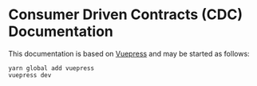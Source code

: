 # Consumer Driven Contracts (CDC) Documentation

This documentation is based on [Vuepress](https://vuepress.vuejs.org) and 
may be started as follows:

```
yarn global add vuepress
vuepress dev
```


